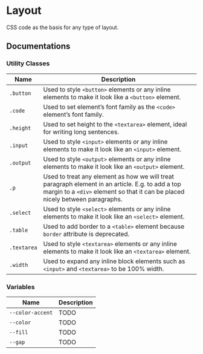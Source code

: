 Layout
======

CSS code as the basis for any type of layout.

Documentations
--------------

### Utility Classes

Name | Description
---- | -----------
`.button` | Used to style `<button>` elements or any inline elements to make it look like a `<button>` element.
`.code` | Used to set element&rsquo;s font family as the `<code>` element&rsquo;s font family.
`.height` | Used to set height to the `<textarea>` element, ideal for writing long sentences.
`.input` | Used to style `<input>` elements or any inline elements to make it look like an `<input>` element.
`.output` | Used to style `<output>` elements or any inline elements to make it look like an `<output>` element.
`.p` | Used to treat any element as how we will treat paragraph element in an article. E.g. to add a top margin to a `<div>` element so that it can be placed nicely between paragraphs.
`.select` | Used to style `<select>` elements or any inline elements to make it look like an `<select>` element.
`.table` | Used to add border to a `<table>` element because `border` attribute is deprecated.
`.textarea` | Used to style `<textarea>` elements or any inline elements to make it look like an `<textarea>` element.
`.width` | Used to expand any inline block elements such as `<input>` and `<textarea>` to be 100% width.

### Variables

Name | Description
---- | -----------
`--color-accent` | TODO
`--color` | TODO
`--fill` | TODO
`--gap` | TODO